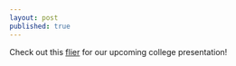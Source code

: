 ```yaml
---
layout: post
published: true
---
```

Check out this [flier](https://drive.google.com/file/d/1GO-ub_mkoXlPUoTHNIuP2ZlWmh7osWnt/view?usp=sharing) for our upcoming college presentation!
